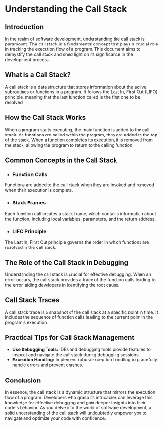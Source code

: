# Understanding the Call Stack

## Introduction

In the realm of software development, understanding the call stack is paramount. The call stack is a fundamental concept
that plays a crucial role in tracking the execution flow of a program. This document aims to demystify the call stack
and shed light on its significance in the development process.

## What is a Call Stack?

A call stack is a data structure that stores information about the active subroutines or functions in a program. It
follows the Last In, First Out (LIFO) principle, meaning that the last function called is the first one to be resolved.

## How the Call Stack Works

When a program starts executing, the main function is added to the call stack. As functions are called within the
program, they are added to the top of the stack. When a function completes its execution, it is removed from the stack,
allowing the program to return to the calling function.

## Common Concepts in the Call Stack

- ### Function Calls

Functions are added to the call stack when they are invoked and removed when their execution is complete.

- ### Stack Frames

Each function call creates a stack frame, which contains information about the function, including local variables,
parameters, and the return address.

- ### LIFO Principle

The Last In, First Out principle governs the order in which functions are resolved in the call stack.

## The Role of the Call Stack in Debugging

Understanding the call stack is crucial for effective debugging. When an error occurs, the call stack provides a trace
of the function calls leading to the error, aiding developers in identifying the root cause.

## Call Stack Traces

A call stack trace is a snapshot of the call stack at a specific point in time. It includes the sequence of function
calls leading to the current point in the program's execution.

## Practical Tips for Call Stack Management

- **Use Debugging Tools:** IDEs and debugging tools provide features to inspect and navigate the call stack during
  debugging sessions.
- **Exception Handling:** Implement robust exception handling to gracefully handle errors and prevent crashes.

## Conclusion

In essence, the call stack is a dynamic structure that mirrors the execution flow of a program. Developers who grasp its
intricacies can leverage this knowledge for effective debugging and gain deeper insights into their code's behavior. As
you delve into the world of software development, a solid understanding of the call stack will undoubtedly empower you
to navigate and optimize your code with confidence.